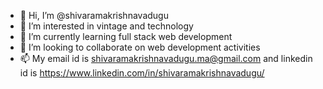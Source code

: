 - 👋 Hi, I’m @shivaramakrishnavadugu
- 👀 I’m interested in vintage and technology
- 🌱 I’m currently learning full stack web development
- 💞️ I’m looking to collaborate on web development activities
- 📫 My email id is shivaramakrishnavadugu.ma@gmail.com and linkedin id is https://www.linkedin.com/in/shivaramakrishnavadugu/

<!---
shivaramakrishnavadugu/shivaramakrishnavadugu is a ✨ special ✨ repository because its `README.md` (this file) appears on your GitHub profile.
You can click the Preview link to take a look at your changes.
--->
